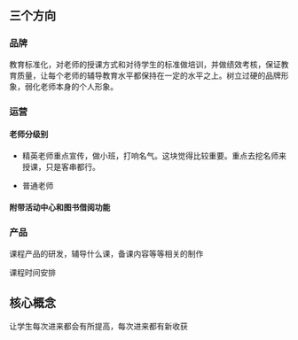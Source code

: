 ## 三个方向

### 品牌

教育标准化，对老师的授课方式和对待学生的标准做培训，并做绩效考核，保证教育质量，让每个老师的辅导教育水平都保持在一定的水平之上。树立过硬的品牌形象，弱化老师本身的个人形象。



### 运营

#### 老师分级别

* 精英老师重点宣传，做小班，打响名气。这块觉得比较重要。重点去挖名师来授课，只是客串都行。

* 普通老师

#### 附带活动中心和图书借阅功能


### 产品

课程产品的研发，辅导什么课，备课内容等等相关的制作

课程时间安排


## 核心概念

让学生每次进来都会有所提高，每次进来都有新收获